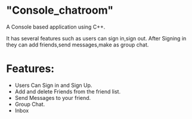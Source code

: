 


# "Console_chatroom" #

A Console based application using C++.

It has several features such as users can sign in,sign out. After Signing in they can add friends,send messages,make as group chat.


# Features: #

* Users Can Sign in and Sign Up. 
* Add and delete Friends from the friend list.
* Send Messages to your friend.
* Group Chat.
* Inbox
